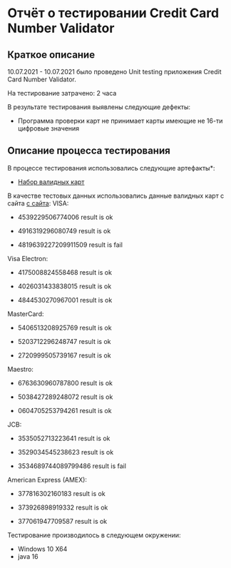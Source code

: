 # Отчёт о тестировании Credit Card Number Validator

## Краткое описание

10.07.2021 - 10.07.2021 было проведено Unit testing приложения Credit Card Number Validator.

На тестирование затрачено: 2 часа

В результате тестирования выявлены следующие дефекты:
* Программа проверки карт не принимает карты имеющие не 16-ти цифровые значения


## Описание процесса тестирования

В процессе тестирования использовались следующие артефакты*:
* [Набор валидных карт](https://github.com/alexkv2602/Credit-Card-Number-Validator/blob/master/cards%20number.html) 




В качестве тестовых данных использовались данные валидных карт с сайта [с сайта](https://www.freeformatter.com/credit-card-number-generator-validator.html):
VISA:
* 4539229506774006 result is ok

* 4916319296080749 result is ok

* 4819639227209911509 result is fail

Visa Electron:
* 4175008824558468 result is ok

* 4026031433838015 result is ok

* 4844530270967001 result is ok

MasterCard:
* 5406513208925769 result is ok

* 5203712296248747 result is ok

* 2720999505739167 result is ok

Maestro:
* 6763630960787800 result is ok

* 5038427289248072 result is ok

* 0604705253794261 result is ok

JCB:
* 3535052713223641 result is ok

* 3529034545238623 result is ok

* 3534689744089799486 result is fail

American Express (AMEX):
* 377816302160183 result is ok

* 373926898919332 result is ok

* 377061947709587 result is ok

Тестирование производилось в следующем окружении:
* Windows 10 X64
* java 16
